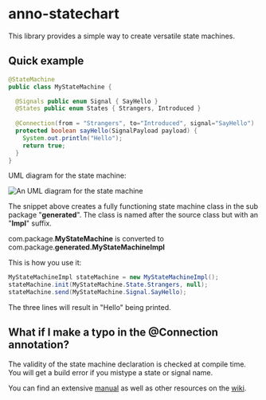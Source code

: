 # anno-statechart

This library provides a simple way to create versatile state machines.

## Quick example
```java
@StateMachine
public class MyStateMachine {

  @Signals public enum Signal { SayHello }
  @States public enum States { Strangers, Introduced }
  
  @Connection(from = "Strangers", to="Introduced", signal="SayHello")
  protected boolean sayHello(SignalPayload payload) {
    System.out.println("Hello");
    return true;
  }
}
```
UML diagram for the state machine:

![An UML diagram for the state machine](https://github.com/jayway/anno-statechart/blob/master/doc/diagrams/SayHelloMachine.png)

The snippet above creates a fully functioning state machine class in the sub package "**generated**". The class is named after the source class but with an "**Impl**" suffix.

com.package.**MyStateMachine** is converted to com.package.**generated.MyStateMachineImpl**

This is how you use it:
```java
MyStateMachineImpl stateMachine = new MyStateMachineImpl();
stateMachine.init(MyStateMachine.State.Strangers, null);
stateMachine.send(MyStateMachine.Signal.SayHello);
```
The three lines will result in "Hello" being printed.

## What if I make a typo in the @Connection annotation?
The validity of the state machine declaration is checked at compile time. You will get a build error if you mistype a state or signal name.

You can find an extensive [manual](https://github.com/jayway/anno-statechart/wiki/manual) as well as other resources on the [wiki](https://github.com/jayway/anno-statechart/wiki/).
